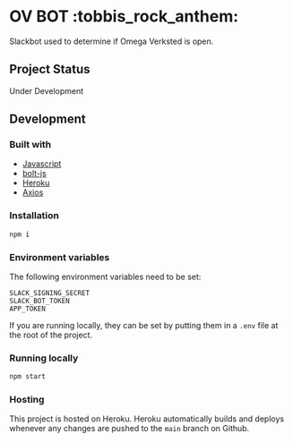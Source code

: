 # OV BOT :tobbis_rock_anthem:

Slackbot used to determine if Omega Verksted is open.

## Project Status

Under Development

<!-- Live @ Heroku 🚀 -->

## Development

### Built with

- [Javascript](https://javascript.com/)
- [bolt-js](https://github.com/slackapi/bolt-js)
- [Heroku](https://heroku.com/)
- [Axios](https://www.npmjs.com/package/axios)

### Installation

```bash
npm i
```

### Environment variables

The following environment variables need to be set:

```text
SLACK_SIGNING_SECRET
SLACK_BOT_TOKEN
APP_TOKEN
```

If you are running locally, they can be set by putting them in a `.env` file at the root of the project.

### Running locally

```bash
npm start
```

### Hosting

This project is hosted on Heroku. Heroku automatically builds and deploys whenever any changes are pushed to the `main` branch on Github.
